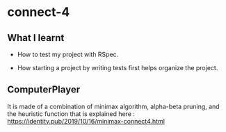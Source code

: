# connect-4

## What I learnt

- How to test my project with RSpec.

- How starting a project by writing tests first helps organize the project.

## ComputerPlayer

It is made of a combination of minimax algorithm, alpha-beta pruning, and the heuristic function that is explained here : https://identity.pub/2019/10/16/minimax-connect4.html
